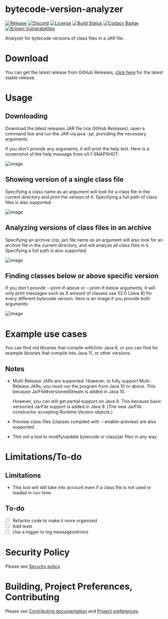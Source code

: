 # bytecode-version-analyzer

[![Release](https://img.shields.io/github/release/LifeMC/bytecode-version-analyzer.svg)](https://github.com/LifeMC/bytecode-version-analyzer/releases)
[![Discord](https://img.shields.io/discord/231814350619410433.svg?label=discord)](https://discord.gg/tmupwqn)
[![License](https://img.shields.io/badge/license-gpl%203.0-brightgreen.svg)](https://opensource.org/licenses/GPL-3.0)
[![Build Status](https://github.com/LifeMC/bytecode-version-analyzer/workflows/Java%20CI/badge.svg)](https://github.com/LifeMC/bytecode-version-analyzer/actions)
[![Codacy Badge](https://api.codacy.com/project/badge/Grade/42c5db206def479d8b31f8430203034f)](https://app.codacy.com/app/LifeMC/bytecode-version-analyzer?utm_source=github.com&utm_medium=referral&utm_content=LifeMC/bytecode-version-analyzer&utm_campaign=Badge_Grade_Dashboard)
[![Known Vulnerabilities](https://snyk.io//test/github/LifeMC/bytecode-version-analyzer/badge.svg?targetFile=pom.xml)](https://snyk.io//test/github/LifeMC/bytecode-version-analyzer?targetFile=pom.xml)

Analyzer for bytecode versions of class files in a JAR file.

# Download

You can get the latest release from GitHub
Releases, [click here](https://github.com/LifeMC/bytecode-version-analyzer/releases/latest/) for the latest stable
release.

# Usage

## Downloading

Download the latest releases JAR file (via GitHub Releases), open a command line and run the JAR via java -jar,
providing the necessary arguments.

If you don't provide any arguments, it will print the help text. Here is a screenshot of the help message from
v0.1-SNAPSHOT:

![image](https://user-images.githubusercontent.com/24778409/107349625-7d71f580-6ad9-11eb-8856-1a87809e2d62.png)

## Showing version of a single class file

Specifying a class name as an argument will look for a class file in the current directory and print the version of it.
Specifying a full path of class files is also supported.

![image](https://user-images.githubusercontent.com/24778409/107349723-9bd7f100-6ad9-11eb-811a-3f826094700b.png)

## Analyzing versions of class files in an archive

Specifying an archive (zip, jar) file name as an argument will also look for an archive file in the current directory,
and will analyze all class files in it. Specifying a full path is also supported.

![image](https://user-images.githubusercontent.com/24778409/107349858-c6c24500-6ad9-11eb-9cdb-5b8df740c41f.png)

## Finding classes below or above specific version

If you don't provide --print-if-above or --print-if-below arguments, it will only print messages such as X amount of
classes use 52.0 (Java 8) for every different bytecode version. Here is an image if you provide both arguments:

![image](https://user-images.githubusercontent.com/24778409/107349967-e78a9a80-6ad9-11eb-8577-602ec6ceba4c.png)

# Example use cases

You can find old libraries that compile with/into Java 6, or you can find for example libraries that compile into Java
11, or other versions.

## Notes

- Multi-Release JARs are supported. However, to fully support Multi-Release JARs, you must run the program from Java 10
  or above. This because JarFile#versionedStream is added in Java 10.

  However, you can still get partial support on Java 9. This because basic versioned JarFile support is added in Java
    9. (The new JarFile constructor accepting Runtime.Version objects.)

- Preview class files (classes compiled with --enable-preview) are also supported.

- This not a tool to modify/update bytecode or class/jar files in any way.

# Limitations/To-do

## Limitations

- This tool will still take into account even if a class file is not used or loaded in run-time.

## To-do

- [ ] Refactor code to make it more organized
- [ ] Add tests
- [ ] Use a logger to log messages/errors

# Security Policy

Please see [Security policy](https://github.com/LifeMC/bytecode-version-analyzer/blob/main/.github/SECURITY.md).

# Building, Project Preferences, Contributing

Please
see [Contributing documentation](https://github.com/LifeMC/bytecode-version-analyzer/blob/main/.github/CONTRIBUTING.md)
and [Project preferences](https://github.com/LifeMC/bytecode-version-analyzer/blob/main/.github/PROJECT_PREFERENCES.md).

